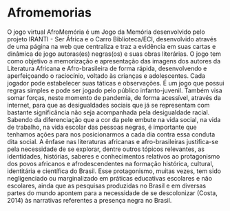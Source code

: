 # Afromemorias
O jogo virtual AfroMemória é um Jogo da Memória desenvolvido pelo projeto IRANTI - Ser África e o Carro Biblioteca/ECI, desenvolvido através de uma página na web que centraliza e traz a evidência em suas cartas e dinâmica de jogo autoras(es) negras(os) e suas obras literárias.
O jogo tem como objetivo a memorização e apresentação das imagens dos autores da Literatura Africana e Afro-brasileira de forma rápida, desenvolvendo e aperfeiçoando o raciocínio, voltado às crianças e adolescentes. Cada jogador pode estabelecer suas táticas e observações. É um jogo que possui regras simples e pode ser jogado pelo público infanto-juvenil.
Também visa somar forças, neste momento de pandemia, de forma acessível, através da internet, para que as desigualdades sociais que já se representam com bastante significância não seja acompanhada pela desigualdade racial. Sabendo da diferenciação que a cor da pele embute na vida social, na vida de trabalho, na vida escolar das pessoas negras, é importante que tenhamos ações para nos posicionarmos a cada dia contra essa conduta dita social.
A ênfase nas literaturas africanas e afro-brasileiras justifica-se pela necessidade de se explorar, dentre outros tópicos relevantes, as identidades, histórias, saberes e conhecimentos relativos ao protagonismo dos povos africanos e afrodescendentes na formação histórica, cultural, identitária e científica do Brasil.
Esse protagonismo, muitas vezes, tem sido negligenciado ou marginalizado em práticas educativas escolares e não escolares, ainda que as pesquisas produzidas no Brasil e em diversas partes do mundo apontem para a necessidade de se descolonizar (Costa, 2014) às narrativas referentes a presença negra no Brasil.
